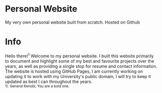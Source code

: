 # Personal Website
My very own personal website built from scratch. Hosted on Github
# Info
Hello there!<sup>1</sup> Welcome to my personal website. I built this website primarily to document and highlight some of my best and favourite projects over the years, as well as providing a single stop for resume and contact information. 
The website is hosted using GitHub Pages, I am currently working on updating it to work with my University's public domain, I will try to keep it updated as best I can throughout the years. 
<br>
<sup>1). General Kenobi, You are a bold one.</sup>
